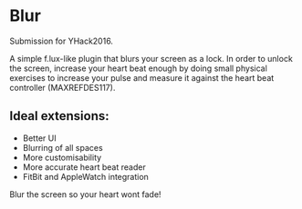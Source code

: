 Blur
=============

Submission for YHack2016.

A simple f.lux-like plugin that blurs your screen as a lock. In order to unlock
the screen, increase your heart beat enough by doing small physical exercises
to increase your pulse and measure it against the heart beat controller
(MAXREFDES117).

Ideal extensions:
-----------------
- Better UI 
- Blurring of all spaces
- More customisability
- More accurate heart beat reader
- FitBit and AppleWatch integration

Blur the screen so your heart wont fade!
